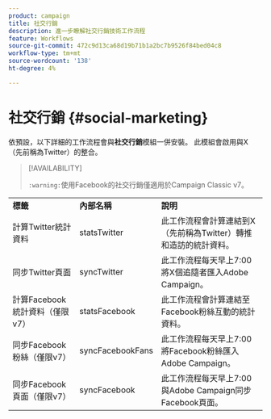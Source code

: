 ```yaml
---
product: campaign
title: 社交行銷
description: 進一步瞭解社交行銷技術工作流程
feature: Workflows
source-git-commit: 472c9d13ca68d19b71b1a2bc7b9526f84bed04c8
workflow-type: tm+mt
source-wordcount: '138'
ht-degree: 4%

---
```



# 社交行銷 {#social-marketing}

依預設，以下詳細的工作流程會與&#x200B;**社交行銷**&#x200B;模組一併安裝。 此模組會啟用與X （先前稱為Twitter）的整合。


>[!AVAILABILITY]
>
>`:warning:`使用Facebook的社交行銷僅適用於Campaign Classic v7。

<table> 
 <tbody> 
  <tr> 
   <td> <strong>標籤</strong><br /> </td> 
   <td> <strong>內部名稱</strong><br /> </td> 
   <td> <strong>說明</strong><br /> </td> 
  </tr> 
  <tr> 
   <td> <span class="uicontrol">計算Twitter統計資料</span> <br /> </td> 
   <td> <span class="uicontrol">statsTwitter</span> <br /> </td> 
   <td> 此工作流程會計算連結到X （先前稱為Twitter）轉推和造訪的統計資料。<br /> </td> 
  </tr> 
  <tr> 
   <td> <span class="uicontrol">同步Twitter頁面</span> <br /> </td> 
   <td> <span class="uicontrol">syncTwitter</span> <br /> </td> 
   <td> 此工作流程每天早上7:00將X個追隨者匯入Adobe Campaign。<br /> </td> 
  </tr> 
  <tr> 
   <td> <span class="uicontrol">計算Facebook統計資料（僅限v7）</span> <br /> </td> 
   <td> <span class="uicontrol">statsFacebook</span> <br /> </td> 
   <td> 此工作流程會計算連結至Facebook粉絲互動的統計資料。<br /> </td> 
  </tr> 
  <tr> 
   <td> <span class="uicontrol">同步Facebook粉絲（僅限v7）</span> <br /> </td> 
   <td> <span class="uicontrol">syncFacebookFans</span> <br /> </td> 
   <td> 此工作流程每天早上7:00將Facebook粉絲匯入Adobe Campaign。<br /> </td> 
  </tr> 
  <tr> 
   <td> <span class="uicontrol">同步Facebook頁面（僅限v7）</span> <br /> </td> 
   <td> <span class="uicontrol">syncFacebook</span> <br /> </td> 
   <td> 此工作流程每天早上7:00與Adobe Campaign同步Facebook頁面。<br /> </td> 
  </tr> 
 </tbody> 
</table>

